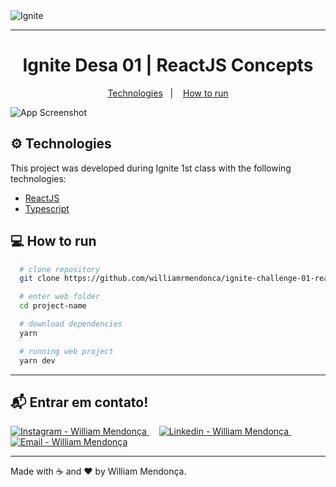 <img alt="Ignite" src="https://res.cloudinary.com/w7apps/image/upload/v1615423053/Ignite-header_vq2f1d.png" />

---

<h1 align="center">
  Ignite Desa 01 | ReactJS Concepts
</h1>

<p align="center">
  <a href="#gear-technologies">Technologies</a>&nbsp;&nbsp;&nbsp;|&nbsp;&nbsp;&nbsp;
  <a href="#computer-how-to-run">How to run</a>
</p>


![App Screenshot](https://res.cloudinary.com/augustomarcelo/image/upload/v1615318848/ignite/to.do_jacppk.png)

## :gear: Technologies

This project was developed during Ignite 1st class with the following technologies:

  - [ReactJS](https://reactjs.org/)
  - [Typescript](https://www.typescriptlang.org)

## :computer: How to run

  ```bash
    # clone repository
    git clone https://github.com/williamrmendonca/ignite-challenge-01-reactjs-concepts project-name

    # enter web folder
    cd project-name

    # download dependencies
    yarn

    # running web project
    yarn dev
  ```

---

## :mailbox_with_mail: Entrar em contato!

<a href="https://www.instagram.com/williamrmendonca" target="_blank" >
  <img alt="Instagram - William Mendonça" src="https://img.shields.io/badge/Instagram--%23F8952D?style=social&logo=instgram">
</a>&nbsp;&nbsp;&nbsp;
<a href="https://www.linkedin.com/in/william-robson-mendon%C3%A7a-8a0479a7/" target="_blank" >
  <img alt="Linkedin - William Mendonça" src="https://img.shields.io/badge/Linkedin--%23F8952D?style=social&logo=linkedin">
</a>&nbsp;&nbsp;&nbsp;
<a href="mailto:williamrmendonca@icloud.com" target="_blank" >
  <img alt="Email - William Mendonça" src="https://img.shields.io/badge/Email--%23F8952D?style=social&logo=gmail">
</a>


---

Made with :coffee: and ❤️ by William Mendonça.

